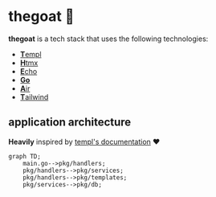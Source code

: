 # thegoat 🐐

**thegoat** is a tech stack that uses the following technologies:

- [**T**empl](https://templ.guide)
- [**H**tmx](https://htmx.org)
- [**E**cho](https://echo.labstack.com)
- [**Go**](https://go.dev)
- [**A**ir](https://github.com/cosmtrek/air)
- [**T**ailwind](https://tailwindcss.com)

## application architecture

**Heavily** inspired by [templ's documentation](https://templ.guide/project-structure/project-structure#application-architecture) ❤️

```mermaid
graph TD;
    main.go-->pkg/handlers;
    pkg/handlers-->pkg/services;
    pkg/handlers-->pkg/templates;
    pkg/services-->pkg/db;
```